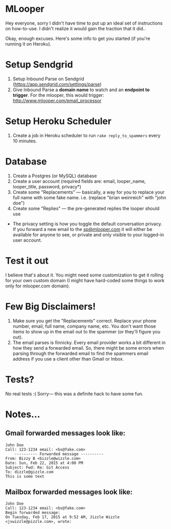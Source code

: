 MLooper
====================

Hey everyone, sorry I didn't have time to put up an ideal set of instructions on how-to-use. I didn't realize it would gain the traction that it did.. 

Okay, enough excuses. Here's some info to get you started (if you're running it on Heroku).


# Setup Sendgrid

1. Setup Inbound Parse on Sendgrid (https://app.sendgrid.com/settings/parse)
2. Give Inbound Parse a **domain name** to watch and an **endpoint to trigger**. For the mlooper, this would trigger: http://www.mlooper.com/email_processor


# Setup Heroku Scheduler

1. Create a job in Heroku scheduler to run `rake reply_to_spammers` every 10 minutes.

# Database

1. Create a Postgres (or MySQL) database
2. Create a user account (required fields are: email, looper_name, looper_title, password, privacy*)
3. Create some "Replacements" — basically, a way for you to replace your full name with some fake name. i.e. (replace "brian weinreich" with "john doe")
4. Create some "Replies" — the pre-generated replies the looper should use

* The privacy setting is how you toggle the default conversation privacy. If you forward a new email to the sp@mlooper.com it will either be available for anyone to see, or private and only visible to your logged-in user account.

# Test it out

I believe that's about it. You might need some customization to get it rolling for your own custom domain (I might have hard-coded some things to work only for mlooper.com domain).

# Few Big Disclaimers!

1. Make sure you get the "Replacements" correct. Replace your phone number, email, full name, company name, etc. You don't want those items to show up in the email out to the spammer (or they'll figure you out).
2. The email parses is finnicky. Every email provider works a bit different in how they send a forwarded email. So, there might be some errors when parsing through the forwarded email to find the spammers email address if you use a client other than Gmail or Inbox.

# Tests?

No real tests :( Sorry— this was a definite hack to have some fun. 

# Notes...

Gmail forwarded messages look like:
----------------
```
John Doe
Call: 123-1234 email: <bs@fake.com>
	---------- Forwarded message ----------
From: Bizzy B <bizzle@wizzle.com>
Date: Sun, Feb 22, 2015 at 4:00 PM
Subject: Fwd: Re: Git Access​
To: dizzle@gizzle.com
This is some text
```

Mailbox forwarded messages look like:
----------------
```
John Doe
Call: 123-1234 email: <bs@fake.com>
Begin forwarded message:
On Tuesday, Feb 17, 2015 at 9:52 AM, Jizzle Wizzle <jswizzle@pizzle.com>, wrote:
```
